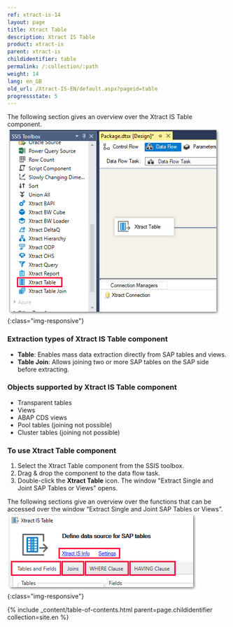 ```yaml
---
ref: xtract-is-14
layout: page
title: Xtract Table
description: Xtract IS Table
product: xtract-is
parent: xtract-is
childidentifier: table
permalink: /:collection/:path
weight: 14
lang: en_GB
old_url: /Xtract-IS-EN/default.aspx?pageid=table
progressstate: 5
---
```


The following section gives an overview over the Xtract IS Table component. 
![XIS_Table_overview](/img/content/xis/xis_table_overview.png){:class="img-responsive"}

### Extraction types of Xtract IS Table component
- **Table**: Enables mass data extraction directly from SAP tables and views.
- **Table Join**: Allows joining two or more SAP tables on the SAP side before extracting. 

### Objects supported by Xtract IS Table component

- Transparent tables
- Views
- ABAP CDS views
- Pool tables (joining not possible)
- Cluster tables (joining not possible)

### To use Xtract Table component
1. Select the Xtract Table component from the SSIS toolbox. 
2. Drag & drop the component to the data flow task. 
3. Double-click the **Xtract Table** icon. The window "Extract Single and Joint SAP Tables or Views" opens.

The following sections give an overview over the functions that can be accessed over the window “Extract Single and Joint SAP Tables or Views”.
![Table_define_source](/img/content/xis/table_define_data_source_window.png){:class="img-responsive"}

{% include _content/table-of-contents.html parent=page.childidentifier collection=site.en %}